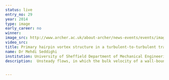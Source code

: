 ```yaml
---
status: live
entry_no: 29
year: 2014
type: image 
early_career: no 
winner: 
image_src: http://www.archer.ac.uk/about-archer/news-events/events/image-comp/gallery-2014/29_Entry_800.jpg
video_src: 
title: Primary hairpin vortex structure in a turbulent-to-turbulent transition of flow in a channel with a 3-D roughness.
name: Dr Mehdi Seddighi
institution: University of Sheffield Department of Mechanical Engineering
description:  Unsteady flows, in which the bulk velocity of a wall-bounded flow or the free-stream velocity of a boundary-layer flow vary with time, are encountered in many engineering applications. DNS has been used to investigate the transient behaviour of turbulence following a rapid flow acceleration from an initially turbulent flow in a channel with a smooth top wall and a roughened bottom wall made of close-packed pyramids. The image shows the shape of the head-up hairpin structures (in red colour) observed during the early transient stages which is similar to that of the primary hairpin structures observed for steady smooth wall flow, contrasting with the U-shape head-down vortices observed for steady fully-rough channel flows with similar pyramid roughness. The vortex is visualised using Q-criterion. The blue structures exhibit the iso-surface of the pressure.

  
---
```

